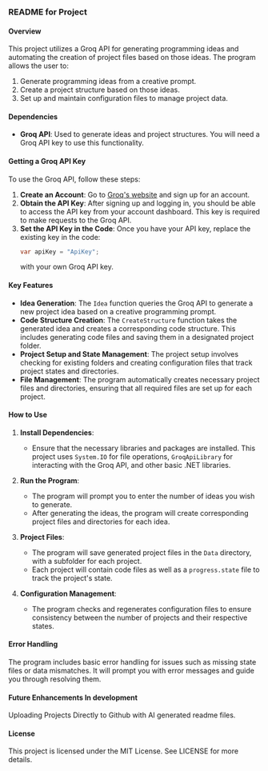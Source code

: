 ### README for Project

#### Overview
This project utilizes a Groq API for generating programming ideas and automating the creation of project files based on those ideas. The program allows the user to:
1. Generate programming ideas from a creative prompt.
2. Create a project structure based on those ideas.
3. Set up and maintain configuration files to manage project data.

#### Dependencies
- **Groq API**: Used to generate ideas and project structures. You will need a Groq API key to use this functionality.

#### Getting a Groq API Key

To use the Groq API, follow these steps:
1. **Create an Account**: Go to [Groq's website](https://www.groq.com/) and sign up for an account.
2. **Obtain the API Key**: After signing up and logging in, you should be able to access the API key from your account dashboard. This key is required to make requests to the Groq API.
3. **Set the API Key in the Code**: Once you have your API key, replace the existing key in the code:
   ```csharp
   var apiKey = "ApiKey";
   ```
   with your own Groq API key.

#### Key Features
- **Idea Generation**: The `Idea` function queries the Groq API to generate a new project idea based on a creative programming prompt.
- **Code Structure Creation**: The `CreateStructure` function takes the generated idea and creates a corresponding code structure. This includes generating code files and saving them in a designated project folder.
- **Project Setup and State Management**: The project setup involves checking for existing folders and creating configuration files that track project states and directories.
- **File Management**: The program automatically creates necessary project files and directories, ensuring that all required files are set up for each project.

#### How to Use
1. **Install Dependencies**:
   - Ensure that the necessary libraries and packages are installed. This project uses `System.IO` for file operations, `GroqApiLibrary` for interacting with the Groq API, and other basic .NET libraries.
   
2. **Run the Program**:
   - The program will prompt you to enter the number of ideas you wish to generate.
   - After generating the ideas, the program will create corresponding project files and directories for each idea.
   
3. **Project Files**:
   - The program will save generated project files in the `Data` directory, with a subfolder for each project.
   - Each project will contain code files as well as a `progress.state` file to track the project's state.

4. **Configuration Management**:
   - The program checks and regenerates configuration files to ensure consistency between the number of projects and their respective states.

#### Error Handling
The program includes basic error handling for issues such as missing state files or data mismatches. It will prompt you with error messages and guide you through resolving them.

#### Future Enhancements In development
Uploading Projects Directly to Github with AI generated readme files.

#### License
This project is licensed under the MIT License. See LICENSE for more details.
